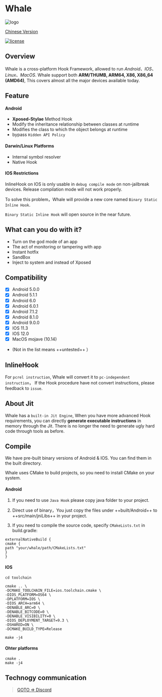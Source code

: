 # Whale
![logo][0]

[Chinese Version](https://github.com/asLody/whale/blob/master/README.zh-CN.md)

[![license](http://img.shields.io/badge/license-Apache2.0-brightgreen.svg?style=flat)](https://github.com/alibaba/atlas/blob/master/LICENSE)
## Overview
Whale is a cross-platform Hook Framework, allowed to run *Android、IOS、Linux、MacOS*.
Whale support both **ARM/THUMB, ARM64, X86, X86_64 (AMD64)**, This covers almost all the major devices available today.

## Feature
#### Android
* **Xposed-Stylae** Method Hook
* Modify the inheritance relationship between classes at runtime
* Modifies the class to which the object belongs at runtime
* bypass `Hidden API Policy`

#### Darwin/Linux Platforms
* Internal symbol resolver
* Native Hook

#### IOS Restrictions
InlineHook on IOS is only usable in `debug compile mode` on non-jailbreak devices.
Release compilation mode will not work properly.

To solve this problem，Whale will provide a new core named `Binary Static Inline Hook`.

`Binary Static Inline Hook` will open source in the near future.


## What can you do with it?
* Turn on the god mode of an app
* The act of monitoring or tampering with app
* Instant hotfix
* SandBox
* Inject to system and instead of Xposed

## Compatibility
- [x] Android 5.0.0
- [x] Android 5.1.1
- [x] Android 6.0
- [x] Android 6.0.1
- [x] Android 7.1.2
- [x] Android 8.1.0
- [x] Android 9.0.0
- [x] IOS 11.3
- [x] IOS 12.0
- [x] MacOS mojave (10.14)
- (Not in the list means ++untested++ ）

## InlineHook
For `pcrel instruction`, Whale will convert it to `pc-independent instruction`，
If the Hook procedure have not convert instructions, please feedback to ` issue `.

## About Jit
Whale has a `built-in Jit Engine`, When you have more advanced Hook requirements, you can directly **generate executable instructions** in memory through the Jit.
There is no longer the need to generate ugly hard code through tools as before.

## Compile
We have pre-built binary versions of Android & IOS. You can find them in the built directory.

Whale uses CMake to build projects, so you need to install CMake on your system.

#### Android
1. If you need to use ` Java Hook ` please copy java folder to your project.

2. Direct use of binary，You just copy the files under ++built/Android++ to ++src/main/jniLibs++ in your project.

3. If you need to compile the source code, specify `CMakeLists.txt` in build.gradle:
```
externalNativeBuild {
cmake {
path "your/whale/path/CMakeLists.txt"
}
}
```

#### IOS
```
cd toolchain

cmake .. \
-DCMAKE_TOOLCHAIN_FILE=ios.toolchain.cmake \
-DIOS_PLATFORM=OS64 \
-DPLATFORM=IOS \
-DIOS_ARCH=arm64 \
-DENABLE_ARC=0 \
-DENABLE_BITCODE=0 \
-DENABLE_VISIBILITY=0 \
-DIOS_DEPLOYMENT_TARGET=9.3 \
-DSHARED=ON \
-DCMAKE_BUILD_TYPE=Release

make -j4
```

#### Ohter platforms
```
cmake .
make -j4
```

## Technogy communication
> [GOTO => Discord](https://discord.gg/j2Cdy2g)


[0]: https://github.com/asLody/whale/blob/master/LOGO.png?raw=true
